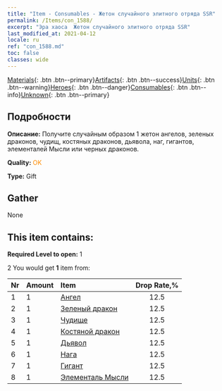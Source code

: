 ```yaml
---
title: "Item - Consumables - Жетон случайного элитного отряда SSR"
permalink: /Items/con_1588/
excerpt: "Эра хаоса  Жетон случайного элитного отряда SSR"
last_modified_at: 2021-04-12
locale: ru
ref: "con_1588.md"
toc: false
classes: wide
---
```

 [Materials](/ru/Items/){: .btn .btn--primary}[Artifacts](/ru/Items/Artifacts/){: .btn .btn--success}[Units](/ru/Items/Units/){: .btn .btn--warning}[Heroes](/ru/Items/Heroes/){: .btn .btn--danger}[Consumables](/ru/Items/Consumables/){: .btn .btn--info}[Unknown](/ru/Items/Unknown/){: .btn .btn--primary}

## Подробности
 **Описание:** Получите случайным образом 1 жетон ангелов, зеленых драконов, чудищ, костяных драконов, дьявола, наг, гигантов, элементалей Мысли или черных драконов.

 **Quality:** <span style="color: #FF8C00">OK</span>

 **Type:** Gift

## Gather

  None

## This item contains:

 **Required Level to open:** 1

 2 You would get **1** item  from:

  | Nr | Amount |     Item    | Drop Rate,% |
  |:---|:-------|:------------|:---------:|
  | 1 | 1 | [Ангел](/ru/Items/unt_196/) | 12.5 | 
  | 2 | 1 | [Зеленый дракон](/ru/Items/unt_205/) | 12.5 | 
  | 3 | 1 | [Чудище](/ru/Items/unt_223/) | 12.5 | 
  | 4 | 1 | [Костяной дракон](/ru/Items/unt_214/) | 12.5 | 
  | 5 | 1 | [Дьявол](/ru/Items/unt_232/) | 12.5 | 
  | 6 | 1 | [Нага](/ru/Items/unt_240/) | 12.5 | 
  | 7 | 1 | [Гигант](/ru/Items/unt_241/) | 12.5 | 
  | 8 | 1 | [Элементаль Мысли](/ru/Items/unt_267/) | 12.5 | 
